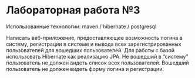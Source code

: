 # Лабораторная работа №3

Использованные технологии: maven / hibernate / postgresql <br/>

Написать веб-приложение, предоставляющее возможность логина в систему, регистрации в системе и вывода всех зарегистрированных пользователей для вошедших пользователей. Для работы с базой использовать Hibernate как реализацию JPA. Не вошедший в “систему” пользователь не должен видеть список всех пользователей. Вошедший пользователь не должен видеть форму логина и регистрации.